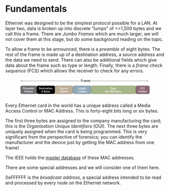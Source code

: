 # Fundamentals

Ethernet was designed to be the simplest protocol possible for a LAN. At layer two, data is broken up into discrete “lumps” of <=1,500 bytes and we call this a frame. There are _Jumbo Frames_ which are much larger, we will not cover them at this stage, but do some background reading on the topic.

To allow a frame to be announced, there is a _preamble_ of eight bytes. The rest of the frame is made up of a destination address, a source address and the data we need to send. There can also be additional fields which give data about the frame such as type or length. Finally, there is a _frame check sequence_ (FCS) which allows the receiver to check for any errors. &#x20;

<figure><img src="../.gitbook/assets/image (5).png" alt=""><figcaption></figcaption></figure>

Every Ethernet card in the world has a unique address called a Media Access Control or MAC Address. This is forty-eight bits long or six bytes.

The first three bytes are assigned to the company manufacturing the card; this is the _Organisation Unique Identifiers_ (OUI). The next three bytes are uniquely assigned when the card is being programmed. This is very significant from the perspective of forensics; you can identify the manufacturer and the device just by getting the MAC address from one frame!

The IEEE holds the [master database](http://standards-oui.ieee.org/oui.txt) of these MAC addresses.

There are some special addresses and we will consider one of them here.&#x20;

0xFFFFFF is the _broadcast address_, a special address intended to be read and processed by every node on the Ethernet network.
